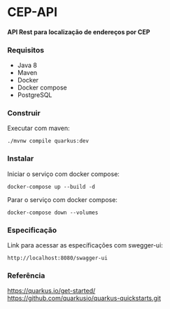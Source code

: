 # CEP-API
#### API Rest para localização de endereços por CEP

### Requisitos

* Java 8
* Maven
* Docker
* Docker compose
* PostgreSQL

### Construir

Executar com maven:
<pre><code>./mvnw compile quarkus:dev</code></pre>

### Instalar

Iniciar o serviço com docker compose:
<pre><code>docker-compose up --build -d</code></pre>

Parar o serviço com docker compose:
<pre><code>docker-compose down --volumes</code></pre>

### Especificação

Link para acessar as específicações com swegger-ui:
<pre><code>http://localhost:8080/swagger-ui</code></pre>

### Referência

<https://quarkus.io/get-started/><br>
<https://github.com/quarkusio/quarkus-quickstarts.git>

